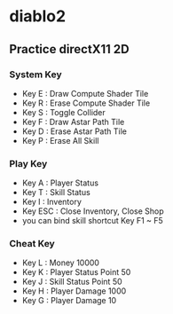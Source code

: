 # diablo2
## Practice directX11 2D
### System Key
- Key E : Draw Compute Shader Tile
- Key R : Erase Compute Shader Tile
- Key S : Toggle Collider
- Key F : Draw Astar Path Tile
- Key D : Erase Astar Path Tile
- Key P : Erase All Skill
### Play Key
- Key A : Player Status
- Key T : Skill Status
- Key I : Inventory
- Key ESC : Close Inventory, Close Shop
- you can bind skill shortcut Key F1 ~ F5
### Cheat Key
- Key L : Money 10000
- Key K : Player Status Point 50
- Key J : Skill Status Point 50
- Key H : Player Damage 1000
- Key G : Player Damage 10


